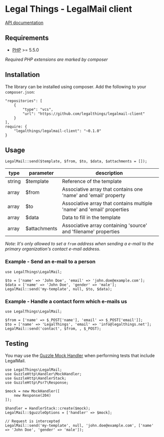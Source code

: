 Legal Things - LegalMail client
==================

[API documentation](http://docs.legalmail.apiary.io)

## Requirements

- [PHP](http://www.php.net) >= 5.5.0

_Required PHP extensions are marked by composer_

## Installation

The library can be installed using composer. Add the following to your `composer.json`:

    "repositories": [
        {
            "type": "vcs",
            "url": "https://github.com/legalthings/legalmail-client"
        }
    ],
    require: {
        "legalthings/legalmail-client": "~0.1.0"
    }


## Usage

    LegalMail::send($template, $from, $to, $data, $attachments = []);

type   | parameter    | description
------ | ------------ | --------------- 
string | $template    | Reference of the template
array  | $from        | Associative array that contains one 'name' and 'email' property
array  | $to          | Associative array that contains multiple 'name' and 'email' properties
array  | $data        | Data to fill in the template
array  | $attachments | Associative array containing 'source' and 'filename' properties

_Note: It's only allowed to set a `from` address when sending a e-mail to the primary organization's contact
e-mail address._

### Example - Send an e-mail to a person

    use LegalThings\LegalMail;

    $to = ['name' => 'John Doe', 'email' => 'john.doe@example.com'];
    $data = ['name' => 'John Doe', 'gender' => 'male'];
    LegalMail::send('my-template', null, $to, $data);

### Example - Handle a contact form which e-mails us

    use LegalThings\LegalMail;

    $from = ['name' => $_POST['name'], 'email' => $_POST['email']];
    $to = ['name' => 'LegalThings', 'email' => 'info@legalthings.net'];
    LegalMail::send('contact', $from, , $_POST);


## Testing

You may use the [Guzzle Mock Handler](http://guzzle.readthedocs.org/en/latest/testing.html#mock-handler) when performing
tests that include LegalMail.

    use LegalThings\LegalMail;
    use GuzzleHttp\Handler\MockHandler;
    use GuzzleHttp\HandlerStack;
    use GuzzleHttp\Psr7\Response;

    $mock = new MockHandler([
        new Response(204)
    ]);

    $handler = HandlerStack::create($mock);
    LegalMail::$guzzleOptions = ['handler' => $mock];
    
    // Request is intercepted
    LegalMail::send('my-template', null, 'john.doe@example.com', ['name' => 'John Doe', 'gender' => 'male']);
